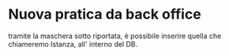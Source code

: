 # Nuova pratica da back office
tramite la maschera sotto riportata, è possibile inserire quella che chiameremo Istanza, all' interno del DB.
